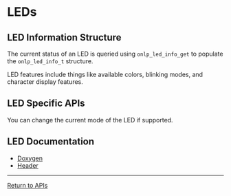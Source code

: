 # LEDs

## LED Information Structure

The current status of an LED is queried using ```onlp_led_info_get``` to populate the ```onlp_led_info_t``` structure.

LED features include things like available colors, blinking modes, and character display features.

## LED Specific APIs

You can change the current mode of the LED if supported.

## LED Documentation
* [Doxygen](https://htmlpreview.github.io/?https://raw.githubusercontent.com/opencomputeproject/OpenNetworkLinux/ONLPv2/packages/base/any/onlp/src/onlp/doc/html/group__oid-led.html.html)
* [Header](https://github.com/opencomputeproject/OpenNetworkLinux/blob/ONLPv2/packages/base/any/onlp/src/onlp/module/inc/onlp/led.h)

---
[Return to APIs](http://opencomputeproject.github.io/OpenNetworkLinux/onlp/applications/apis)
